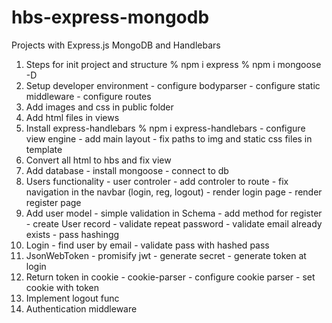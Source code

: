 # hbs-express-mongodb
Projects with Express.js MongoDB and Handlebars

1. Steps for init project and structure
        % npm i express
        % npm i mongoose -D
2. Setup developer environment
         - configure bodyparser
         - configure static middleware
         - configure routes
3. Add images and css in public folder
4. Add html files in views
5. Install express-handlebars
        % npm i express-handlebars
        - configure view engine
        - add main layout
        - fix paths to img and static css files in template
6. Convert all html to hbs and fix view
7. Add database
        - install mongoose
        - connect to db
8. Users functionality
        - user controler
        - add controler to route
        - fix navigation in the navbar (login, reg, logout)
        - render login page
        - render register page
9. Add user model
        - simple validation in Schema
        - add method for register
        - create User record
        - validate repeat password
        - validate email already exists
        - pass hashingg
10. Login
        - find user by email
        - validate pass with hashed pass
11. JsonWebToken
        - promisify jwt
        - generate secret
        - generate token at login
12. Return token in cookie
        - cookie-parser
        - configure cookie parser
        - set cookie with token
13. Implement logout func
14. Authentication middleware
